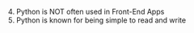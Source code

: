 4. Python is NOT often used in Front-End Apps
5. Python is known for being simple to read and write
